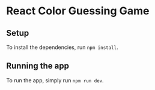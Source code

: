 # React Color Guessing Game

## Setup

To install the dependencies, run `npm install`.

## Running the app

To run the app, simply run `npm run dev`.

